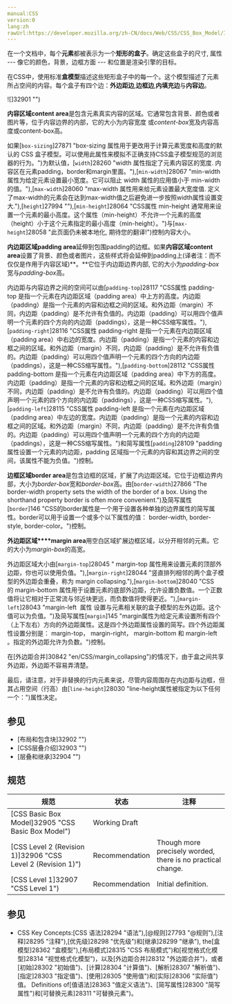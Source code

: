 ```yaml
---
manual:CSS
version:0
lang:zh
rawUrl:https://developer.mozilla.org/zh-CN/docs/Web/CSS/CSS_Box_Model/Introduction_to_the_CSS_box_model#content-area
---
```






在一个文档中，每个**元素**都被表示为一个**矩形的盒子**。确定这些盒子的尺寸, 属性 --- 像它的颜色，背景，边框方面 --- 和位置是渲染引擎的目标。



在CSS中，使用标准**盒模型**描述这些矩形盒子中的每一个。这个模型描述了元素所占空间的内容。每个盒子有四个边：**外边距边**,**边框边**,**内填充边**与**内容边**。



![]32901 "")



**内容区域content area**是包含元素真实内容的区域。它通常包含背景、颜色或者图片等，位于内容边界的内部，它的大小为内容宽度 或*content-box*宽及内容高度或content-box高。



如果[`box-sizing`]27871 "box-sizing 属性用于更改用于计算元素宽度和高度的默认的 CSS 盒子模型。可以使用此属性来模拟不正确支持CSS盒子模型规范的浏览器的行为。")为默认值，[`width`]28260 "width 属性指定了元素内容区的宽度. 内容区在元素padding，border和margin里面。"),[`min-width`]28067 "min-width 属性为给定元素设置最小宽度。它可以阻止 width 属性的应用值小于 min-width 的值。"),[`max-width`]28060 "max-width 属性用来给元素设置最大宽度值. 定义了max-width的元素会在达到max-width值之后避免进一步按照width属性设置变大."),[`height`]27994 ""),[`min-height`]28064 "CSS属性 min-height 通常用来设置一个元素的最小高度。这个属性（min-height）不允许一个元素的高度（height）小于这个元素指定的最小高度（min-height）。")与[`max-height`]28058 "此页面仍未被本地化, 期待您的翻译!")控制内容大小。



**内边距区域padding area**延伸到包围padding的边框。如果**内容区域content area**设置了背景、颜色或者图片，这些样式将会延伸到padding上(译者注：而不仅仅是作用于内容区域)**。**它位于内边距边界内部, 它的大小为*padding-box*宽与*padding-box*高。



内边距与内容边界之间的空间可以由[`padding-top`]28117 "CSS属性 padding-top 是指一个元素在内边距区域（padding area）中上方的高度。内边距（padding）是指一个元素的内容和边框之间的区域。和外边距（margin）不同，内边距（padding）是不允许有负值的。内边距（padding）可以用四个值声明一个元素的四个方向的内边距（paddings），这是一种CSS缩写属性。"),[`padding-right`]28116 "CSS属性 padding-right 是指一个元素在内边距区域（padding area）中右边的宽度。内边距（padding）是指一个元素的内容和边框之间的区域。和外边距（margin）不同，内边距（padding）是不允许有负值的。内边距（padding）可以用四个值声明一个元素的四个方向的内边距（paddings），这是一种CSS缩写属性。"),[`padding-bottom`]28112 "CSS属性 padding-bottom 是指一个元素在内边距区域（padding area）中下方的高度。内边距（padding）是指一个元素的内容和边框之间的区域。和外边距（margin）不同，内边距（padding）是不允许有负值的。内边距（padding）可以用四个值声明一个元素的四个方向的内边距（paddings），这是一种CSS缩写属性。"),[`padding-left`]28115 "CSS属性 padding-left 是指一个元素在内边距区域（padding area）中左边的宽度。内边距（padding）是指一个元素的内容和边框之间的区域。和外边距（margin）不同，内边距（padding）是不允许有负值的。内边距（padding）可以用四个值声明一个元素的四个方向的内边距（paddings），这是一种CSS缩写属性。")和简写属性[`padding`]28109 "padding属性设置一个元素的内边距，padding 区域指一个元素的内容和其边界之间的空间，该属性不能为负值。")控制。



**边框区域border area**是包含边框的区域，扩展了内边距区域。它位于边框边界内部，大小为*border-box*宽和*border-box*高。由[`border-width`]27866 "The border-width property sets the width of the border of a box. Using the shorthand property border is often more convenient.")及简写属性[`border`]146 "CSS的border属性是一个用于设置各种单独的边界属性的简写属性。border可以用于设置一个或多个以下属性的值： border-width, border-style, border-color。")控制。



**外边距区域****margin area**用空白区域扩展边框区域，以分开相邻的元素。它的大小为*margin-box*的高宽。



外边距区域大小由[`margin-top`]28045 " margin-top 属性用来设置元素的顶部外边距，你也可以使用负值。"),[`margin-right`]28044 "竖直排列相邻的两个盒子模型的外边距会重叠，称为 margin collapsing."),[`margin-bottom`]28040 "CSS的 margin-bottom 属性用于设置元素的底部外边距，允许设置负数值。一个正数值将让它相对于正常流与邻近块更远，而负数值将使得更近。"),[`margin-left`]28043 "margin-left  属性 设置与元素相关联的盒子模型的左外边距。这个值可以为负值。")及简写属性[`margin`]145 "margin属性为给定元素设置所有四个（上下左右）方向的外边距属性。这是四个外边距属性设置的简写。四个外边距属性设置分别是： margin-top， margin-right， margin-bottom 和 margin-left 。指定的外边距允许为负数。")控制。



在[外边距合并]30842 "en/CSS/margin_collapsing")的情况下，由于盒之间共享外边距，外边距不容易弄清楚。



最后，请注意，对于非替换的行内元素来说，尽管内容周围存在内边距与边框，但其占用空间（行高）由[`line-height`]28030 "line-height属性被指定为以下任何一个：")属性决定。


## 参见<a name="参见"></a>

* [布局和包含块]32902 "")
* [CSS层叠介绍]32903 "")
* [层叠和继承]32904 "")

## 规范<a name="规范"></a>

规范 | 状态 | 注释 
 ---  |  ---  |  ---  | 
[CSS Basic Box Model]32905 "CSS Basic Box Model") | Working Draft |  
[CSS Level 2 (Revision 1)]32906 "CSS Level 2 (Revision 1)") | Recommendation | Though more precisely worded, there is no practical change. 
[CSS Level 1]32907 "CSS Level 1") | Recommendation | Initial definition. 


## 参见<a name="参见_2"></a>

* CSS Key Concepts:[CSS 语法]28294 "语法"),[@规则]27793 "@规则"),[注释]28295 "注释"),[优先级]28298 "优先级")和[继承]28299 "继承"), the[盒模型]28362 "盒模型"),[布局模式]28315 "CSS 布局模式")和[视觉格式化模型]28314 "视觉格式化模型")，以及[外边距合并]28312 "外边距合并")，或者[初始]28302 "初始值")、[计算]28304 "计算值")、[解析]28307 "解析值")、[指定]28303 "指定值")、[使用]28305 "使用值")和[实际]28306 "实际值")值。 Definitions of[值语法]28363 "值定义语法")、[简写属性]28300 "简写属性")和[可替换元素]28311 "可替换元素")。



